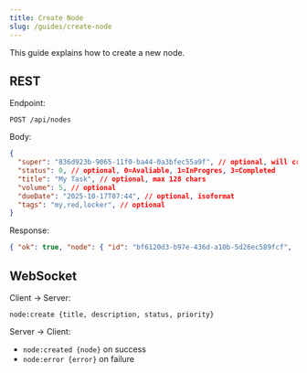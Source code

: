 ```yaml
---
title: Create Node
slug: /guides/create-node
---
```


This guide explains how to create a new node.

## REST

Endpoint:
```
POST /api/nodes
```

Body:
```json
{
  "super": "836d923b-9065-11f0-ba44-0a3bfec55a9f", // optional, will create link to it if specified (source)new -> super(target)
  "status": 0, // optional, 0=Avaliable, 1=InProgres, 3=Completed
  "title": "My Task", // optional, max 128 chars
  "volume": 5, // optional
  "dueDate": "2025-10-17T07:44", // optional, isoformat
  "tags": "my,red,locker", // optional
}
```

Response:
```json
{ "ok": true, "node": { "id": "bf6120d3-b97e-436d-a10b-5d26ec589fcf", ... } }
```

## WebSocket

Client → Server:
```
node:create {title, description, status, priority}
```

Server → Client:
- `node:created {node}` on success
- `node:error {error}` on failure

